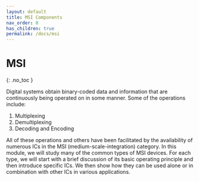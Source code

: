 ```yaml
---
layout: default
title: MSI Components
nav_order: 8
has_children: true
permalink: /docs/msi
---
```

# MSI
{: .no_toc }


Digital systems obtain binary-coded data and information that are continuously being operated on in some manner. 
Some of the operations include:

1. Multiplexing
2. Demultiplexing
3. Decoding and Encoding

All of these operations and others have been facilitated by the availability of numerous ICs in the MSI
(medium-scale-integration) category.
In this module, we will study many of the common types of MSI devices. 
For each type, we will start with a brief discussion of its basic operating principle and then introduce specific ICs. 
We then show how they can be used alone or in combination with other ICs in various applications.


